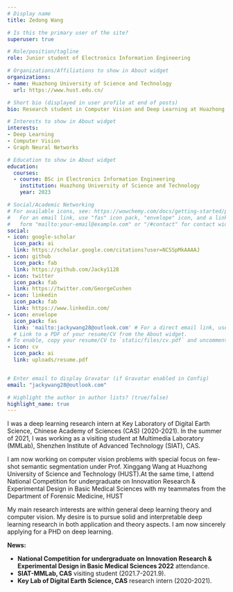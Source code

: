 ```yaml
---
# Display name
title: Zedong Wang

# Is this the primary user of the site?
superuser: true

# Role/position/tagline
role: Junior student of Electronics Information Engineering

# Organizations/Affiliations to show in About widget
organizations:
- name: Huazhong University of Science and Technology
  url: https://www.hust.edu.cn/

# Short bio (displayed in user profile at end of posts)
bio: Research student in Computer Vision and Deep Learning at Huazhong University of Science and Technology. Visiting Student at MMLab, Shenzhen Institute of Advanced Technology (SIAT), Chinese Academy of Sciences (2021). Research Intern at Key Lab of Digital Earth Science, Chinese Academy of Sciences (2020).

# Interests to show in About widget
interests:
- Deep Learning
- Computer Vision
- Graph Neural Networks

# Education to show in About widget
education:
  courses:
  - course: BSc in Electronics Information Engineering
    institution: Huazhong University of Science and Technology
    year: 2023

# Social/Academic Networking
# For available icons, see: https://wowchemy.com/docs/getting-started/page-builder/#icons
#   For an email link, use "fas" icon pack, "envelope" icon, and a link in the
#   form "mailto:your-email@example.com" or "/#contact" for contact widget.
social:
- icon: google-scholar
  icon_pack: ai
  link: https://scholar.google.com/citations?user=NCSSpMkAAAAJ
- icon: github
  icon_pack: fab
  link: https://github.com/Jacky1128
- icon: twitter
  icon_pack: fab
  link: https://twitter.com/GeorgeCushen
- icon: linkedin
  icon_pack: fab
  link: https://www.linkedin.com/
- icon: envelope
  icon_pack: fas
  link: 'mailto:jackywang28@outlook.com' # For a direct email link, use "mailto:test@example.org".
  # Link to a PDF of your resume/CV from the About widget.
# To enable, copy your resume/CV to `static/files/cv.pdf` and uncomment the lines below.
- icon: cv
  icon_pack: ai
  link: uploads/resume.pdf


# Enter email to display Gravatar (if Gravatar enabled in Config)
email: "jackywang28@outlook.com"

# Highlight the author in author lists? (true/false)
highlight_name: true
---
```


I was a deep learning research intern at Key Laboratory of Digital Earth Science, Chinese Academy of Sciences (CAS) (2020-2021). In the summer of 2021, I was working as a visiting student at Multimedia Laboratory (MMLab), Shenzhen Institute of Advanced Technology (SIAT), CAS. 

I am now working on computer vision problems with special focus on few-shot semantic segmentation under Prof. Xinggang Wang at Huazhong University of Science and Technology (HUST).At the same time, I attend National Competition for undergraduate on Innovation Research & Experimental Design in Basic Medical Sciences with my teammates from the Department of Forensic Medicine, HUST

My main research interests are within general deep learning theory and computer vision. My desire is to pursue solid and interpretable deep learning research in both application and theory aspects. I am now sincerely applying for a PHD on deep learning.

**News:**
* **National Competition for undergraduate on Innovation Research & Experimental Design in Basic Medical Sciences 2022**    attendance.
* **SIAT-MMLab, CAS**    visiting student (2021.7-2021.9).
* **Key Lab of Digital Earth Science, CAS**    research intern (2020-2021).
